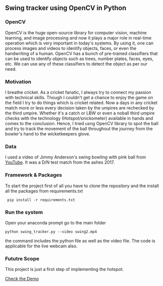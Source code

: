 ## Swing tracker using OpenCV in Python
### OpenCV
OpenCV is the huge open-source library for computer vision, machine learning, and image processing and now it plays a major role in real-time operation which is very important in today's systems. By using it, one can process images and videos to identify objects, faces, or even the handwriting of a human. OpenCV has a bunch of pre-trained classifiers that can be used to identify objects such as trees, number plates, faces, eyes, etc. We can use any of these classifiers to detect the object as per our need.

### Motivation
I breathe cricket. As a cricket fanatic, I always try to connect my passion with technical skills. Though I couldn't get a chance to enjoy the game on the field I try to do things which is cricket related. Now a days in any cricket match more or less every decision taken by the umpires are rechecked by the third umpire. Whether it's a catch or LBW or even a noball third umpire checks with the technology (Hotspot/snickometer) available in hands and comes to the conclusion. Hence, I tried usng OpenCV library to spot the ball and try to track the movement of the ball throughout the journey from the bowler's hand to the wicketkeepers glove. 

### Data
I used a video of Jimmy Anderson's swing bowling with pink ball from <a href="https://www.youtube.com/watch?v=XRviyt1lioA">YouTube</a>. It was a D/N test match from the ashes 2017.
### Framework & Packages
To start the project first of all you have to clone the repository and the install all the packages from requirements.txt
```
 pip install -r requirements.txt 
```
### Run the system
Open your anaconda prompt go to the main folder
```
python swing_tracker.py --video swing2.mp4
```
the command includes the python file as well as the video file. The code is applicable for the live webcam also.


### Fututre Scope
This project is just a first step of implementing the hotspot.

<a href="https://youtu.be/SlPtlaAIG24">Check the Demo</a>
